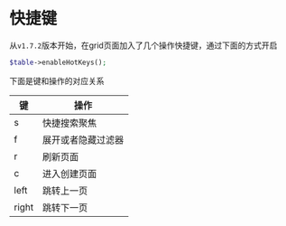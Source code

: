 # 快捷键

从`v1.7.2`版本开始，在grid页面加入了几个操作快捷键，通过下面的方式开启

```php
$table->enableHotKeys();
```

下面是键和操作的对应关系

| 键    | 操作               |
| ----- | ------------------ |
| s     | 快捷搜索聚焦       |
| f     | 展开或者隐藏过滤器 |
| r     | 刷新页面           |
| c     | 进入创建页面       |
| left  | 跳转上一页         |
| right | 跳转下一页         |
